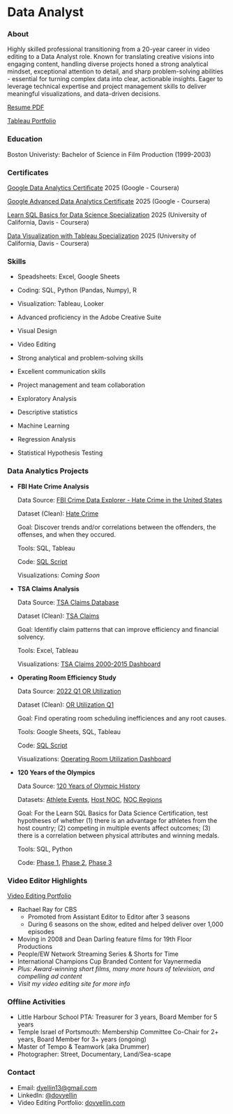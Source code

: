 # Data Analyst



### About

Highly skilled professional transitioning from a 20-year career in video editing to a Data Analyst role. Known for translating creative visions into engaging content, handling diverse projects honed a strong analytical mindset, exceptional attention to detail, and sharp problem-solving abilities - essential for turning complex data into clear, actionable insights. Eager to leverage technical expertise and project management skills to deliver meaningful visualizations, and data-driven decisions.


[Resume PDF](https://github.com/dyellin/dyellin.github.io/blob/3ded6fd394ae385c491d13fdccf6072fb92098d7/DovYellin_DataAnalyst.pdf)

[Tableau Portfolio](https://public.tableau.com/app/profile/dov.yellin/vizzes)



### Education

Boston Univeristy: Bachelor of Science in Film Production (1999-2003)


### Certificates

[Google Data Analytics Certificate](https://coursera.org/share/149db17797d6fda7ad82504af3c03235) 2025 (Google - Coursera)

[Google Advanced Data Analytics Certificate](https://coursera.org/share/6dde2341a0726f5dd240268e032754b5) 2025 (Google - Coursera)

[Learn SQL Basics for Data Science Specialization](https://coursera.org/share/fa38c86c1fbecc2e205984019382a9f9) 2025 (University of California, Davis - Coursera)

[Data Visualization with Tableau Specialization](https://coursera.org/share/de559f93cfbf8a2077cda9b93aed8a08) 2025 (University of California, Davis - Coursera)



### Skills

- Speadsheets: Excel, Google Sheets
- Coding: SQL, Python (Pandas, Numpy), R
- Visualization: Tableau, Looker
- Advanced proficiency in the Adobe Creative Suite
- Visual Design
- Video Editing
  
- Strong analytical and problem-solving skills
- Excellent communication skills
- Project management and team collaboration
  
- Exploratory Analysis
- Descriptive statistics
- Machine Learning
- Regression Analysis
- Statistical Hypothesis Testing



### Data Analytics Projects

- **FBI Hate Crime Analysis**
  
  Data Source: [FBI Crime Data Explorer - Hate Crime in the United States](https://cde.ucr.cjis.gov/LATEST/webapp/#/pages/explorer/crime/hate-crime)

  Dataset (Clean): [Hate Crime](https://github.com/dyellin/FBI-Hate-Crime-repo/blob/178d9c5e2e670ee807cd495b4d04c7d91e466a00/hatecrime_cleaner.xlsx)

  Goal: Discover trends and/or correlations between the offenders, the offenses, and when they occured.

  Tools: SQL, Tableau

  Code: [SQL Script](https://github.com/dyellin/FBI-Hate-Crime-repo/blob/178d9c5e2e670ee807cd495b4d04c7d91e466a00/FBI_Hate_Crime_Script.sql)

  Visualizations: *Coming Soon*

- **TSA Claims Analysis**
  
  Data Source: [TSA Claims Database](https://www.kaggle.com/datasets/terminal-security-agency/tsa-claims-database)

  Dataset (Clean): [TSA Claims](https://github.com/dyellin/TSA-Claims-repo/blob/0ea27404a2897e5723f5f2dc89fd0af2113ccc84/tsa_claims_clean.csv)

  Goal: Identifiy claim patterns that can improve efficiency and financial solvency.

  Tools: Excel, Tableau

  Visualizations: [TSA Claims 2000-2015 Dashboard](https://public.tableau.com/views/TSAClaims2000-2015/Dashboard1?:language=en-US&:sid=&:redirect=auth&:display_count=n&:origin=viz_share_link)

- **Operating Room Efficiency Study**
  
  Data Source: [2022 Q1 OR Utilization](https://www.kaggle.com/datasets/thedevastator/optimizing-operating-room-utilization)

  Dataset (Clean): [OR Utilization Q1](q1_or_utilization_clean.csv)

  Goal: Find operating room scheduling inefficiences and any root causes.

  Tools: Google Sheets, SQL, Tableau

  Code: [SQL Script](https://github.com/dyellin/OR-Utilization-repo/blob/1452d52bbf76f62c8198f9fed7fc0bf4617f68cc/OR_Utilization_Analysis_Rev.sql)

  Visualizations: [Operating Room Utilization Dashboard](https://public.tableau.com/views/OR_Utilization_17410373563560/OperatingRoomUtilization?:language=en-US&:sid=&:redirect=auth&:display_count=n&:origin=viz_share_link)

- **120 Years of the Olympics**
  
  Data Source: [120 Years of Olympic History](https://www.kaggle.com/datasets/heesoo37/120-years-of-olympic-history-athletes-and-results)

  Datasets: [Athlete Events](https://github.com/dyellin/Olympics-120-repo/blob/63f4e5ce1eb1d9a54e2c0fb8a73559097ff1a08c/athlete_events.csv), [Host NOC](https://github.com/dyellin/Olympics-120-repo/blob/63f4e5ce1eb1d9a54e2c0fb8a73559097ff1a08c/host_noc.csv), [NOC Regions](https://github.com/dyellin/Olympics-120-repo/blob/63f4e5ce1eb1d9a54e2c0fb8a73559097ff1a08c/noc_regions.csv)

  Goal: For the Learn SQL Basics for Data Science Certification, test hypotheses of whether (1) there is an advantage for athletes from the host country; (2) competing in multiple events affect outcomes; (3) there is a correlation between physical attributes and winning medals.

  Tools: SQL, Python

  Code: [Phase 1](https://github.com/dyellin/Olympics-120-repo/blob/63f4e5ce1eb1d9a54e2c0fb8a73559097ff1a08c/C3_M1_SportsStats%20Olympics%20120%20Years.pdf), [Phase 2](https://github.com/dyellin/Olympics-120-repo/blob/63f4e5ce1eb1d9a54e2c0fb8a73559097ff1a08c/C3_M2_SportsStats%20Desc%20Stats.pdf), [Phase 3](https://github.com/dyellin/Olympics-120-repo/blob/63f4e5ce1eb1d9a54e2c0fb8a73559097ff1a08c/C3_M3%20SportsStats%20Beyond%20Desc%20Stats.pdf)



### Video Editor Highlights

[Video Editing Portfolio](https://www.dovyellin.com)

- Rachael Ray for CBS
  - Promoted from Assistant Editor to Editor after 3 seasons
  - During 6 seasons on the show, edited and helped deliver over 1,000 episodes
- Moving in 2008 and Dean Darling feature films for 19th Floor Productions
- People/EW Network Streaming Series & Shorts for Time
- International Champions Cup Branded Content for Vaynermedia
- *Plus: Award-winning short films, many more hours of television, and compelling ad content*
- *Visit my video editing site for more info*



### Offline Activities

- Little Harbour School PTA: Treasurer for 3 years, Board Member for 5 years
- Temple Israel of Portsmouth: Membership Committee Co-Chair for 2+ years, Board Member for 3+ years (ongoing)
- Master of Tempo & Teamwork (aka Drummer)
- Photographer: Street, Documentary, Land/Sea-scape



### Contact

- Email: [dyellin13@gmail.com](mailto:dyellin13@gmail.com)
- LinkedIn: [@dovyellin](https://www.linkedin.com/in/dovyellin/)
- Video Editing Portfolio: [dovyellin.com](https://www.dovyellin.com)
